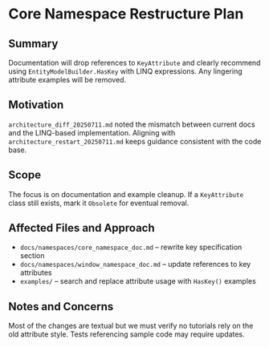 # Core Namespace Restructure Plan

## Summary
Documentation will drop references to `KeyAttribute` and clearly recommend using `EntityModelBuilder.HasKey` with LINQ expressions. Any lingering attribute examples will be removed.

## Motivation
`architecture_diff_20250711.md` noted the mismatch between current docs and the LINQ-based implementation. Aligning with `architecture_restart_20250711.md` keeps guidance consistent with the code base.

## Scope
The focus is on documentation and example cleanup. If a `KeyAttribute` class still exists, mark it `Obsolete` for eventual removal.

## Affected Files and Approach
- `docs/namespaces/core_namespace_doc.md` – rewrite key specification section
- `docs/namespaces/window_namespace_doc.md` – update references to key attributes
- `examples/` – search and replace attribute usage with `HasKey()` examples

## Notes and Concerns
Most of the changes are textual but we must verify no tutorials rely on the old attribute style. Tests referencing sample code may require updates.
